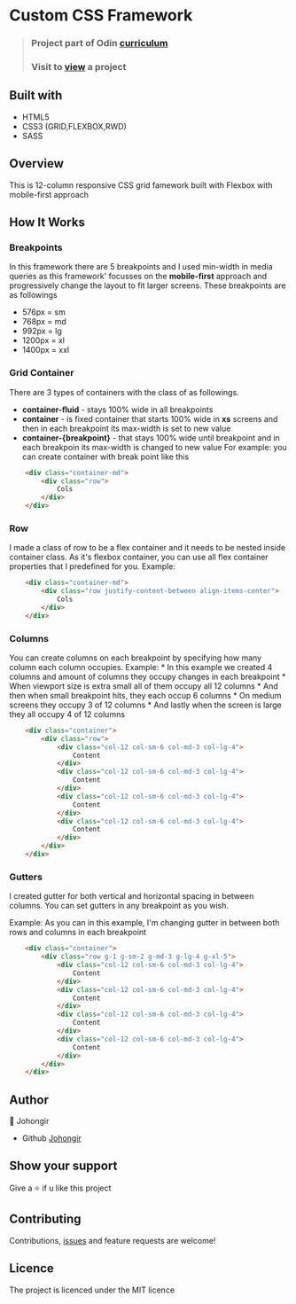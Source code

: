 # Custom CSS Framework

> ### Project part of Odin [curriculum](https://www.theodinproject.com/lessons/design-your-own-grid-based-framework)
> ### Visit to [view]() a project

## Built with
 * HTML5
 * CSS3 (GRID,FLEXBOX,RWD)
 * SASS



## Overview
This is 12-column responsive CSS grid famework built with Flexbox with mobile-first approach


## How It Works

### Breakpoints
In this framework there are 5 breakpoints and I used min-width in media queries as this framework' focusses on the **mobile-first** approach and progressively change the layout to fit larger screens. These breakpoints are as followings
* 576px = sm
* 768px = md
* 992px = lg
* 1200px = xl
* 1400px = xxl 

### Grid Container 
There are 3 types of containers with the class of as followings.
* **container-fluid** - stays 100% wide in all breakpoints
* **container** - is fixed container that starts 100% wide in **xs** screens and then in each breakpoint its max-width is set to new value
* **container-{breakpoint}** - that stays 100% wide until breakpoint and in each breakpoin its max-width is changed to new value
For example: you can create container with break point like this
```HTML
    <div class="container-md">
        <div class="row">
            Cols
        </div>
    </div>
```


### Row
I made a class of row to be a flex container and it needs to be nested inside container class. As it's flexbox container, you can use all flex container properties that I predefined for you. 
Example:
```HTML
    <div class="container-md">
        <div class="row justify-content-between align-items-center">
            Cols
        </div>
    </div>

```


### Columns
You can create columns on each breakpoint by specifying how many column each column occupies. 
Example: 
    * In this example we created 4 columns and amount of columns they occupy changes in each breakpoint
        * When viewport size is extra small all of them occupy all 12 columns
        * And then when small breakpoint hits, they each occup 6 columns
        * On medium screens they occupy 3 of 12 columns
        * And lastly when the screen is large they all occupy 4 of 12 columns
```HTML
    <div class="container">
        <div class="row">
            <div class="col-12 col-sm-6 col-md-3 col-lg-4">
                Content
            </div>
            <div class="col-12 col-sm-6 col-md-3 col-lg-4">
                Content
            </div>
            <div class="col-12 col-sm-6 col-md-3 col-lg-4">
                Content
            </div>
            <div class="col-12 col-sm-6 col-md-3 col-lg-4">
                Content
            </div>
        </div>
    </div>

```


### Gutters
I created gutter for both vertical and horizontal spacing in between columns. You can set gutters in any breakpoint as you wish.

Example: As you can in this example, I'm changing gutter in between both rows and columns in each breakpoint
```HTML
    <div class="container">
        <div class="row g-1 g-sm-2 g-md-3 g-lg-4 g-xl-5">
            <div class="col-12 col-sm-6 col-md-3 col-lg-4">
                Content
            </div>
            <div class="col-12 col-sm-6 col-md-3 col-lg-4">
                Content
            </div>
            <div class="col-12 col-sm-6 col-md-3 col-lg-4">
                Content
            </div>
            <div class="col-12 col-sm-6 col-md-3 col-lg-4">
                Content
            </div>
        </div>
    </div>
```


## Author
:man: Johongir 
* Github [Johongir](https://github.com/Johongirr)

## Show your support
Give a :star: if u like this project


## Contributing
Contributions, [issues]() and feature requests are welcome!


## Licence
The project is licenced under the MIT licence
